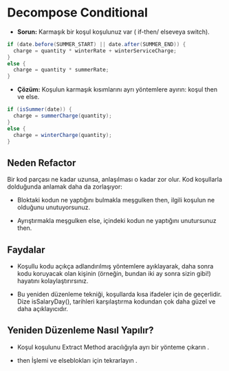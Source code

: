 # Decompose Conditional

- **Sorun:** Karmaşık bir koşul koşulunuz var ( if-then/ elseveya switch).

```Java
if (date.before(SUMMER_START) || date.after(SUMMER_END)) {
  charge = quantity * winterRate + winterServiceCharge;
}
else {
  charge = quantity * summerRate;
}
```

- **Çözüm:** Koşulun karmaşık kısımlarını ayrı yöntemlere ayırın: koşul then ve else.

```Java
if (isSummer(date)) {
  charge = summerCharge(quantity);
}
else {
  charge = winterCharge(quantity);
}
```

## Neden Refactor

Bir kod parçası ne kadar uzunsa, anlaşılması o kadar zor olur. Kod koşullarla dolduğunda anlamak daha da zorlaşıyor:

- Bloktaki kodun ne yaptığını bulmakla meşgulken then, ilgili koşulun ne olduğunu unutuyorsunuz.

- Ayrıştırmakla meşgulken else, içindeki kodun ne yaptığını unutursunuz then.

## Faydalar

- Koşullu kodu açıkça adlandırılmış yöntemlere ayıklayarak, daha sonra kodu koruyacak olan kişinin (örneğin, bundan iki ay sonra sizin gibi!) hayatını kolaylaştırırsınız.

- Bu yeniden düzenleme tekniği, koşullarda kısa ifadeler için de geçerlidir. Dize isSalaryDay(), tarihleri ​​karşılaştırma kodundan çok daha güzel ve daha açıklayıcıdır.

## Yeniden Düzenleme Nasıl Yapılır?

- Koşul koşulunu Extract Method aracılığıyla ayrı bir yönteme çıkarın .

- then İşlemi ve elseblokları için tekrarlayın .
